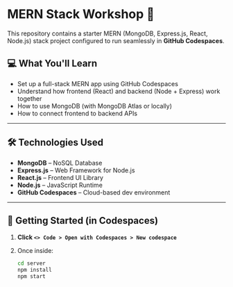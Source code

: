 
# MERN Stack Workshop 🚀

This repository contains a starter MERN (MongoDB, Express.js, React, Node.js) stack project configured to run seamlessly in **GitHub Codespaces**.

## 💻 What You'll Learn

- Set up a full-stack MERN app using GitHub Codespaces
- Understand how frontend (React) and backend (Node + Express) work together
- How to use MongoDB (with MongoDB Atlas or locally)
- How to connect frontend to backend APIs

---

## 🛠️ Technologies Used

- **MongoDB** – NoSQL Database
- **Express.js** – Web Framework for Node.js
- **React.js** – Frontend UI Library
- **Node.js** – JavaScript Runtime
- **GitHub Codespaces** – Cloud-based dev environment

---

## 🚀 Getting Started (in Codespaces)

1. **Click `<> Code > Open with Codespaces > New codespace`**

2. Once inside:
   ```bash
   cd server
   npm install
   npm start

